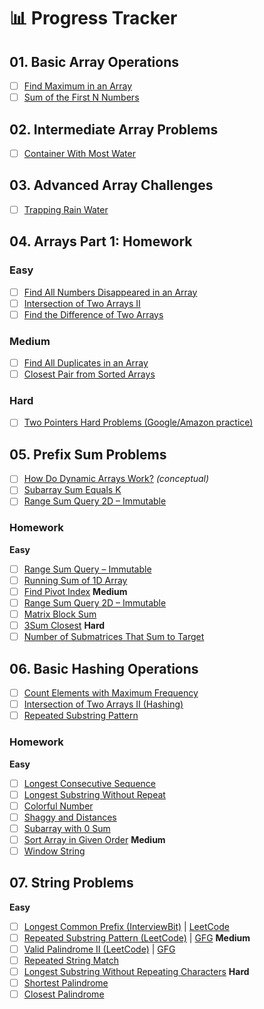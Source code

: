 # 📊 Progress Tracker

## 01. Basic Array Operations
- [ ] [Find Maximum in an Array](https://www.geeksforgeeks.org/problems/largest-element-in-array4009/0)
- [ ] [Sum of the First N Numbers](https://leetcode.com/problems/sum-of-square-numbers/)

## 02. Intermediate Array Problems
- [ ] [Container With Most Water](https://leetcode.com/problems/container-with-most-water/)

## 03. Advanced Array Challenges
- [ ] [Trapping Rain Water](https://leetcode.com/problems/trapping-rain-water/)

## 04. Arrays Part 1: Homework
### Easy
- [ ] [Find All Numbers Disappeared in an Array](https://leetcode.com/problems/find-all-numbers-disappeared-in-an-array/)
- [ ] [Intersection of Two Arrays II](https://leetcode.com/problems/intersection-of-two-arrays-ii/)
- [ ] [Find the Difference of Two Arrays](https://leetcode.com/problems/find-the-difference-of-two-arrays/)
### Medium
- [ ] [Find All Duplicates in an Array](https://leetcode.com/problems/find-all-duplicates-in-an-array/)
- [ ] [Closest Pair from Sorted Arrays](https://www.interviewbit.com/problems/closest-pair-from-sorted-arrays/)
### Hard
- [ ] [Two Pointers Hard Problems (Google/Amazon practice)](https://www.interviewbit.com/courses/programming/two-pointers/)

## 05. Prefix Sum Problems
- [ ] [How Do Dynamic Arrays Work?](https://www.geeksforgeeks.org/how-do-dynamic-arrays-work/) *(conceptual)*
- [ ] [Subarray Sum Equals K](https://leetcode.com/problems/subarray-sum-equals-k/)
- [ ] [Range Sum Query 2D – Immutable](https://leetcode.com/problems/range-sum-query-2d-immutable/)

### Homework
**Easy**
- [ ] [Range Sum Query – Immutable](https://leetcode.com/problems/range-sum-query-immutable/)
- [ ] [Running Sum of 1D Array](https://leetcode.com/problems/running-sum-of-1d-array/)
- [ ] [Find Pivot Index](https://leetcode.com/problems/find-pivot-index/)
**Medium**
- [ ] [Range Sum Query 2D – Immutable](https://leetcode.com/problems/range-sum-query-2d-immutable/)
- [ ] [Matrix Block Sum](https://leetcode.com/problems/matrix-block-sum/)
- [ ] [3Sum Closest](https://leetcode.com/problems/3sum-closest/)
**Hard**
- [ ] [Number of Submatrices That Sum to Target](https://leetcode.com/problems/number-of-submatrices-that-sum-to-target/)

## 06. Basic Hashing Operations
- [ ] [Count Elements with Maximum Frequency](https://leetcode.com/problems/count-elements-with-maximum-frequency/)
- [ ] [Intersection of Two Arrays II (Hashing)](https://leetcode.com/problems/intersection-of-two-arrays-ii/)
- [ ] [Repeated Substring Pattern](https://leetcode.com/problems/repeated-substring-pattern/)

### Homework
**Easy**
- [ ] [Longest Consecutive Sequence](https://www.interviewbit.com/problems/longest-consecutive-sequence/)
- [ ] [Longest Substring Without Repeat](https://www.interviewbit.com/problems/longest-substring-without-repeat/)
- [ ] [Colorful Number](https://www.interviewbit.com/problems/colorful-number/)
- [ ] [Shaggy and Distances](https://www.interviewbit.com/problems/shaggy-and-distances/)
- [ ] [Subarray with 0 Sum](https://www.interviewbit.com/problems/sub-array-with-0-sum/)
- [ ] [Sort Array in Given Order](https://www.interviewbit.com/problems/sort-array-in-given-order/)
**Medium**
- [ ] [Window String](https://www.interviewbit.com/problems/window-string/)

## 07. String Problems
**Easy**
- [ ] [Longest Common Prefix (InterviewBit)](https://www.interviewbit.com/problems/longest-common-prefix/) | [LeetCode](https://leetcode.com/problems/longest-common-prefix/)
- [ ] [Repeated Substring Pattern (LeetCode)](https://leetcode.com/problems/repeated-substring-pattern/) | [GFG](https://www.geeksforgeeks.org/period-of-a-string/)
**Medium**
- [ ] [Valid Palindrome II (LeetCode)](https://leetcode.com/problems/valid-palindrome-ii/) | [GFG](https://www.geeksforgeeks.org/minimum-insertions-to-form-a-palindrome-dp-28/)
- [ ] [Repeated String Match](https://leetcode.com/problems/repeated-string-match/)
- [ ] [Longest Substring Without Repeating Characters](https://leetcode.com/problems/longest-substring-without-repeating-characters/)
**Hard**
- [ ] [Shortest Palindrome](https://leetcode.com/problems/shortest-palindrome/)
- [ ] [Closest Palindrome](https://leetcode.com/problems/find-the-closest-palindrome/)
